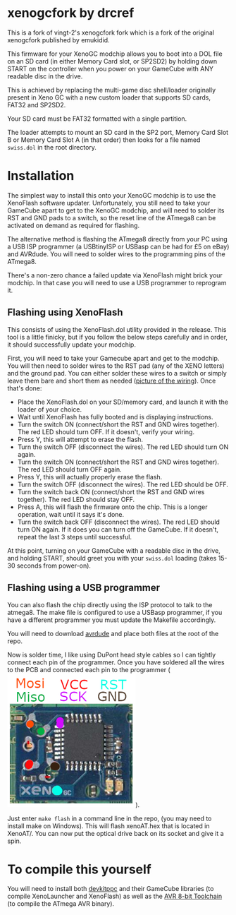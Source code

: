 # xenogcfork by drcref

This is a fork of vingt-2's xenogcfork fork which is a fork of the original xenogcfork published by emukidid.

This firmware for your XenoGC modchip allows you to boot into a DOL file on an SD card (in either Memory Card slot, or SP2SD2) by holding down START on the controller when you power on your GameCube with ANY readable disc in the drive.

This is achieved by replacing the multi-game disc shell/loader originally present in Xeno GC with a new custom loader that supports SD cards, FAT32 and SP2SD2.

Your SD card must be FAT32 formatted with a single partition.

The loader attempts to mount an SD card in the SP2 port, Memory Card Slot B or Memory Card Slot A (in that order) then looks for a file named ``swiss.dol`` in the root directory.

# Installation  

The simplest way to install this onto your XenoGC modchip is to use the XenoFlash software updater. Unfortunately, you still need to take your GameCube apart to get to the XenoGC modchip, and will need to solder its RST and GND pads to a switch, so the reset line of the ATmega8 can be activated on demand as required for flashing.

The alternative method is flashing the ATmega8 directly from your PC using a USB ISP programmer (a USBtinyISP or USBasp can be had for £5 on eBay) and AVRdude. You will need to solder wires to the programming pins of the ATmega8.

There's a non-zero chance a failed update via XenoFlash might brick your modchip. In that case you will need to use a USB programmer to reprogram it.

## Flashing using XenoFlash
This consists of using the XenoFlash.dol utility provided in the release. This tool is a little finicky, but if you follow the below steps carefully and in order, it should successfully update your modchip.

First, you will need to take your Gamecube apart and get to the modchip. You will then need to solder wires to the RST pad (any of the XENO letters) and the ground pad. You can either solder these wires to a switch or simply leave them bare and short them as needed ([picture of the wiring](software_installer_switch.jpg)). Once that's done:
  * Place the XenoFlash.dol on your SD/memory card, and launch it with the loader of your choice.
  * Wait until XenoFlash has fully booted and is displaying instructions.
  * Turn the switch ON (connect/short the RST and GND wires together). The red LED should turn OFF. If it doesn't, verify your wiring.
  * Press Y, this will attempt to erase the flash.
  * Turn the switch OFF (disconnect the wires). The red LED should turn ON again.
  * Turn the switch ON (connect/short the RST and GND wires together). The red LED should turn OFF again.
  * Press Y, this will actually properly erase the flash.
  * Turn the switch OFF (disconnect the wires). The red LED should be OFF.
  * Turn the switch back ON (connect/short the RST and GND wires together). The red LED should stay OFF.
  * Press A, this will flash the firmware onto the chip. This is a longer operation, wait until it says it's done.
  * Turn the switch back OFF (disconnect the wires). The red LED should turn ON again. If it does you can turn off the GameCube. If it doesn't, repeat the last 3 steps until successful.
 
At this point, turning on your GameCube with a readable disc in the drive, and holding START, should greet you with your ``swiss.dol`` loading (takes 15-30 seconds from power-on).

## Flashing using a USB programmer
You can also flash the chip directly using the ISP protocol to talk to the atmega8. The make file is configured to use a USBasp programmer, if you have a different programmer you must update the Makefile accordingly.

You will need to download [avrdude](https://www.nongnu.org/avrdude/) and place both files at the root of the repo.

Now is solder time, I like using DuPont head style cables so I can tightly connect each pin of the programmer. Once you have soldered all the wires to the PCB and connected each pin to the programmer (![picture of ISP solder points](xenogc_ISP_solder_points.png)).

Just enter ``make flash`` in a command line in the repo, (you may need to install make on Windows). This will flash xenoAT.hex that is located in XenoAT/. You can now put the optical drive back on its socket and give it a spin.

# To compile this yourself
You will need to install both [devkitppc](https://devkitpro.org/wiki/Getting_Started) and their GameCube libraries (to compile XenoLauncher and XenoFlash) as well as the [AVR 8-bit Toolchain](https://www.microchip.com/en-us/tools-resources/develop/microchip-studio/gcc-compilers) (to compile the ATmega AVR binary).

